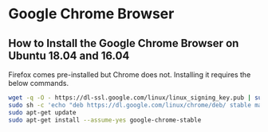 
# Google Chrome Browser

## How to Install the **Google Chrome** Browser on Ubuntu 18.04 and 16.04

Firefox comes pre-installed but Chrome does not. Installing it requires the below commands.

```bash
wget -q -O - https://dl-ssl.google.com/linux/linux_signing_key.pub | sudo apt-key add - 
sudo sh -c 'echo "deb https://dl.google.com/linux/chrome/deb/ stable main" >> /etc/apt/sources.list.d/google.list'
sudo apt-get update
sudo apt-get install --assume-yes google-chrome-stable
```

